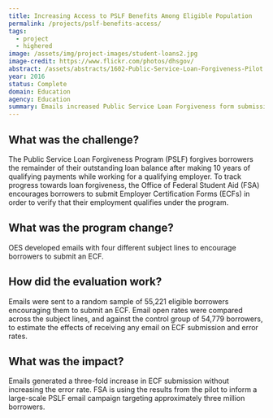 ```yaml
---
title: Increasing Access to PSLF Benefits Among Eligible Population
permalink: /projects/pslf-benefits-access/
tags: 
  - project
  - highered
image: /assets/img/project-images/student-loans2.jpg
image-credit: https://www.flickr.com/photos/dhsgov/
abstract: /assets/abstracts/1602-Public-Service-Loan-Forgiveness-Pilot.pdf
year: 2016
status: Complete
domain: Education
agency: Education
summary: Emails increased Public Service Loan Forgiveness form submissions three-fold without increasing the error rate.
---
```

## What was the challenge?

The Public Service Loan Forgiveness Program (PSLF) forgives borrowers the remainder of their outstanding loan balance after making 10 years of qualifying payments while working for a qualifying employer. To track progress towards loan forgiveness, the Office of Federal Student Aid (FSA) encourages borrowers to submit Employer Certification Forms (ECFs) in order to verify that their employment qualifies under the program.

## What was the program change?

OES developed emails with four different subject lines to encourage borrowers to submit an ECF.

## How did the evaluation work?

Emails were sent to a random sample of 55,221 eligible borrowers encouraging them to submit an ECF. Email open rates were compared across the subject lines, and against the control group of 54,779 borrowers, to estimate the effects of receiving any email on ECF submission and error rates.

## What was the impact?

Emails generated a three-fold increase in ECF submission without increasing the error rate. FSA is using the results from the pilot to inform a large-scale PSLF email campaign targeting approximately three million borrowers.
